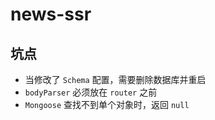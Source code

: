 # news-ssr

## 坑点
- 当修改了 `Schema` 配置，需要删除数据库并重启
- `bodyParser` 必须放在 `router` 之前
- `Mongoose` 查找不到单个对象时，返回 `null`